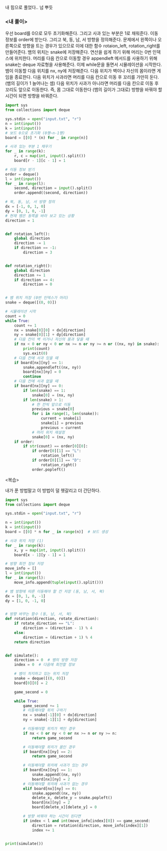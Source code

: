 내 힘으로 풀었다.. 넘 뿌듯

### <내 풀이>

우선 board를 0으로 모두 초기화해준다.
그리고 사과 있는 부분은 1로 채워준다.
이동 정보를 order에 받는다.
그리고 북, 동, 남, 서 방향을 정의해준다.
문제에서 왼쪽이나 오른쪽으로 방향을 트는 경우가 있으므로 이에 대한 함수 rotaion_left, rotation_right를 만들어준다.
뱀의 위치는 snake에 저장해준다. 연산을 쉽게 하기 위해 머리는 0번 인덱스에 위치한다. 머리를 다음 칸으로 이동할 경우 appendleft 메서드를 사용하기 위해 snake는 deque 자료형을 사용해준다.
이제 while문을 돌면서 시뮬레이션을 시작한다.
뱀이 이동할 다음 위치를 nx, ny에 저장해준다.
다음 위치가 벽이나 자신의 몸이라면 게임을 종료한다.
다음 위치가 사과라면 머리를 다음 칸으로 이동 후 꼬리를 가만히 둔다. (뱀의 길이가 1 늘어나는 셈)
다음 위치가 사과가 아니라면 머리를 다음 칸으로 이동 후 꼬리도 앞으로 이동한다. 즉, 몸 그대로 이동한다 (뱀의 길이가 그대로)
방향을 바꿔야 할 시간이 되면 방향을 바꿔준다.

```python
import sys
from collections import deque

sys.stdin = open("input.txt", "r")
n = int(input())
k = int(input())
# 보드 0으로 초기화 (0행~n-1행)
board = [[0] * (n) for _ in range(n)]

# 사과 있는 부분 1 채우기
for _ in range(k):
    r, c = map(int, input().split())
    board[r - 1][c - 1] = 1

# 이동 정보 받기
order = deque()
l = int(input())
for _ in range(l):
    second, direction = input().split()
    order.append((second, direction))

# 북, 동, 남, 서 방향 정의
dx = [-1, 0, 1, 0]
dy = [0, 1, 0, -1]
# 현재 뱀은 동쪽을 바라 보고 있는 상황
direction = 1


def rotation_left():
    global direction
    direction -= 1
    if direction == -1:
        direction = 3


def rotation_right():
    global direction
    direction += 1
    if direction == 4:
        direction = 0


# 뱀 위치 저장 (0번 인덱스가 머리)
snake = deque([(0, 0)])

# 시뮬레이션 시작
count = 0
while True:
    count += 1
    nx = snake[0][0] + dx[direction]
    ny = snake[0][1] + dy[direction]
    # 다음 칸이 벽 이거나 자신의 몸과 닿을 때
    if nx < 0 or ny < 0 or nx >= n or ny >= n or ((nx, ny) in snake):
        print(count)
        sys.exit(0)
    # 다음 칸에 사과 있을 때
    if board[nx][ny] == 1:
        snake.appendleft((nx, ny))
        board[nx][ny] = 0
        continue
    # 다음 칸에 사과 없을 때
    if board[nx][ny] == 0:
        if len(snake) == 1:
            snake[0] = (nx, ny)
        if len(snake) > 1:
            # 한 칸씩 앞으로 이동
            previous = snake[0]
            for i in range(1, len(snake)):
                current = snake[i]
                snake[i] = previous
                previous = current
            # 머리 위치 재설정
            snake[0] = (nx, ny)
    if order:
        if str(count) == order[0][0]:
            if order[0][1] == "L":
                rotation_left()
            if order[0][1] == "D":
                rotation_right()
            order.popleft()
```

<복습>

내가 푼 방법말고 이 방법이 덜 헷갈리고 더 간단하다.

```python
import sys
from collections import deque

sys.stdin = open("input.txt", "r")

n = int(input())
k = int(input())
board = [[0] * n for _ in range(n)]  # 보드 생성

# 사과 위치 저장 (1)
for _ in range(k):
    x, y = map(int, input().split())
    board[x - 1][y - 1] = 1

# 방향 회전 정보 저장
move_info = []
l = int(input())
for _ in range(l):
    move_info.append(tuple(input().split()))

# 뱀 방향에 따른 이동해야 할 칸 저장 (동, 남, 서, 북)
dx = [0, 1, 0, -1]
dy = [1, 0, -1, 0]


# 방향 바꾸는 함수 (동, 남, 서, 북)
def rotation(direction, rotate_direction):
    if rotate_direction == "L":
        direction = (direction - 1) % 4
    else:
        direction = (direction + 1) % 4
    return direction


def simulate():
    direction = 0  # 뱀의 방향 저장
    index = 0  # 다음에 회전할 정보

    # 뱀이 차지하고 있는 위치 저장
    snake = deque([(0, 0)])
    board[0][0] = 2

    game_second = 0

    while True:
        game_second += 1
        # 이동해야할 위치 구하기
        nx = snake[-1][0] + dx[direction]
        ny = snake[-1][1] + dy[direction]

        # 이동해야할 위치가 벽인 경우
        if nx < 0 or ny < 0 or nx >= n or ny >= n:
            return game_second

        # 이동해야할 위치가 몸인 경우
        if board[nx][ny] == 2:
            return game_second

        # 이동해야할 위치에 사과가 있는 경우
        if board[nx][ny] == 1:
            snake.append((nx, ny))
            board[nx][ny] = 2
        # 이동해야할 위치에 사과가 없는 경우
        elif board[nx][ny] == 0:
            snake.append((nx, ny))
            delete_x, delete_y = snake.popleft()
            board[nx][ny] = 2
            board[delete_x][delete_y] = 0

        # 방향 바꿔야 하는 시간이 된다면
        if index < l and int(move_info[index][0]) == game_second:
            direction = rotation(direction, move_info[index][1])
            index += 1


print(simulate())

```
